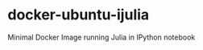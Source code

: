 docker-ubuntu-ijulia
========================

Minimal Docker Image running Julia in IPython notebook
